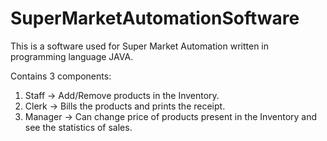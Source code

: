 # SuperMarketAutomationSoftware

This is a software used for Super Market Automation written in programming language JAVA.

Contains 3 components:

1. Staff -> Add/Remove products in the Inventory.
2. Clerk -> Bills the products and prints the receipt.
3. Manager -> Can change price of products present in the Inventory and see the statistics of sales.
